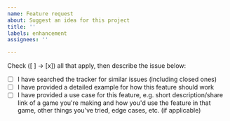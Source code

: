 ```yaml
---
name: Feature request
about: Suggest an idea for this project
title: ''
labels: enhancement
assignees: ''

---
```


Check ([ ] -> [x]) all that apply, then describe the issue below:

- [ ] I have searched the tracker for similar issues (including closed ones)
- [ ] I have provided a detailed example for how this feature should work
- [ ] I have provided a use case for this feature, e.g. short description/share link of a game you're making and how you'd use the feature in that game, other things you've tried, edge cases, etc. (if applicable)
